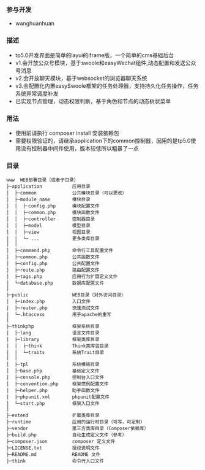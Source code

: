 ### 参与开发
*   wanghuanhuan   
### 描述
*   tp5.0开发界面是简单的layui的iframe版，一个简单的cms基础后台
*   v1.会开放公众号模块，基于swoole和easyWechat组件,动态配置和发送公众号消息
*   v2.会开放聊天模块，基于websocket的浏览器聊天系统
*   v3.会配置化内置easySwoole框架的任务处理器，支持持久化任务操作，任务系统异常调度补发
*   已实现节点管理，动态权限判断，基于角色和节点的动态树状菜单

### 用法
*  使用前请执行 composer install 安装依赖包
*  需要权限验证的，请继承application下的common控制器，因用的是tp5.0使用没有控制器中间件使用，版本较低所以粗暴了一点

### 目录
~~~
www  WEB部署目录（或者子目录）
├─application           应用目录
│  ├─common             公共模块目录（可以更改）
│  ├─module_name        模块目录
│  │  ├─config.php      模块配置文件
│  │  ├─common.php      模块函数文件
│  │  ├─controller      控制器目录
│  │  ├─model           模型目录
│  │  ├─view            视图目录
│  │  └─ ...            更多类库目录
│  │
│  ├─command.php        命令行工具配置文件
│  ├─common.php         公共函数文件
│  ├─config.php         公共配置文件
│  ├─route.php          路由配置文件
│  ├─tags.php           应用行为扩展定义文件
│  └─database.php       数据库配置文件
│
├─public                WEB目录（对外访问目录）
│  ├─index.php          入口文件
│  ├─router.php         快速测试文件
│  └─.htaccess          用于apache的重写
│
├─thinkphp              框架系统目录
│  ├─lang               语言文件目录
│  ├─library            框架类库目录
│  │  ├─think           Think类库包目录
│  │  └─traits          系统Trait目录
│  │
│  ├─tpl                系统模板目录
│  ├─base.php           基础定义文件
│  ├─console.php        控制台入口文件
│  ├─convention.php     框架惯例配置文件
│  ├─helper.php         助手函数文件
│  ├─phpunit.xml        phpunit配置文件
│  └─start.php          框架入口文件
│
├─extend                扩展类库目录
├─runtime               应用的运行时目录（可写，可定制）
├─vendor                第三方类库目录（Composer依赖库）
├─build.php             自动生成定义文件（参考）
├─composer.json         composer 定义文件
├─LICENSE.txt           授权说明文件
├─README.md             README 文件
├─think                 命令行入口文件
~~~
